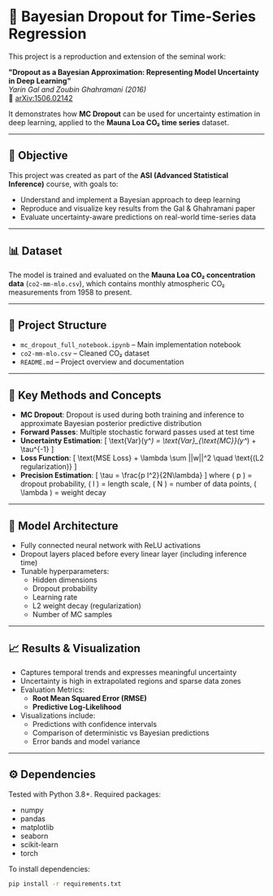 # 🧠 Bayesian Dropout for Time-Series Regression

This project is a reproduction and extension of the seminal work:

**"Dropout as a Bayesian Approximation: Representing Model Uncertainty in Deep Learning"**  
*Yarin Gal and Zoubin Ghahramani (2016)*  
📄 [arXiv:1506.02142](https://arxiv.org/abs/1506.02142)

It demonstrates how **MC Dropout** can be used for uncertainty estimation in deep learning, applied to the **Mauna Loa CO₂ time series** dataset.

---

## 🎯 Objective

This project was created as part of the **ASI (Advanced Statistical Inference)** course, with goals to:

- Understand and implement a Bayesian approach to deep learning
- Reproduce and visualize key results from the Gal & Ghahramani paper
- Evaluate uncertainty-aware predictions on real-world time-series data

---

## 📊 Dataset

The model is trained and evaluated on the **Mauna Loa CO₂ concentration data** (`co2-mm-mlo.csv`), which contains monthly atmospheric CO₂ measurements from 1958 to present.

---

## 📁 Project Structure

- `mc_dropout_full_notebook.ipynb` – Main implementation notebook
- `co2-mm-mlo.csv` – Cleaned CO₂ dataset
- `README.md` – Project overview and documentation

---

## 🧠 Key Methods and Concepts

- **MC Dropout**: Dropout is used during both training and inference to approximate Bayesian posterior predictive distribution
- **Forward Passes**: Multiple stochastic forward passes used at test time
- **Uncertainty Estimation**:
  \[
  \text{Var}(y^*) = \text{Var}_{\text{MC}}(y^*) + \tau^{-1}
  \]
- **Loss Function**:
  \[
  \text{MSE Loss} + \lambda \sum ||w||^2 \quad \text{(L2 regularization)}
  \]
- **Precision Estimation**:
  \[
  \tau = \frac{p l^2}{2N\lambda}
  \]
  where \( p \) = dropout probability, \( l \) = length scale, \( N \) = number of data points, \( \lambda \) = weight decay

---

## 🧪 Model Architecture

- Fully connected neural network with ReLU activations
- Dropout layers placed before every linear layer (including inference time)
- Tunable hyperparameters:
  - Hidden dimensions
  - Dropout probability
  - Learning rate
  - L2 weight decay (regularization)
  - Number of MC samples

---

## 📈 Results & Visualization

- Captures temporal trends and expresses meaningful uncertainty
- Uncertainty is high in extrapolated regions and sparse data zones
- Evaluation Metrics:
  - **Root Mean Squared Error (RMSE)**
  - **Predictive Log-Likelihood**
- Visualizations include:
  - Predictions with confidence intervals
  - Comparison of deterministic vs Bayesian predictions
  - Error bands and model variance

---

## ⚙️ Dependencies

Tested with Python 3.8+. Required packages:

- numpy
- pandas
- matplotlib
- seaborn
- scikit-learn
- torch

To install dependencies:

```bash
pip install -r requirements.txt
